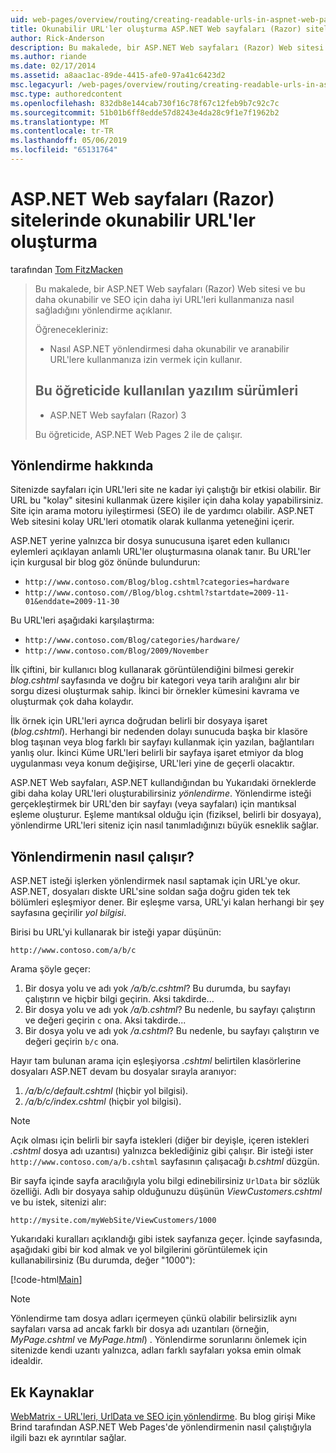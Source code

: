 ```yaml
---
uid: web-pages/overview/routing/creating-readable-urls-in-aspnet-web-pages-sites
title: Okunabilir URL'ler oluşturma ASP.NET Web sayfaları (Razor) siteler | Microsoft Docs
author: Rick-Anderson
description: Bu makalede, bir ASP.NET Web sayfaları (Razor) Web sitesi ve bu daha okunabilir ve SEO için daha iyi URL'leri kullanmanıza nasıl sağladığını yönlendirme açıklanır. Gerekir...
ms.author: riande
ms.date: 02/17/2014
ms.assetid: a8aac1ac-89de-4415-afe0-97a41c6423d2
msc.legacyurl: /web-pages/overview/routing/creating-readable-urls-in-aspnet-web-pages-sites
msc.type: authoredcontent
ms.openlocfilehash: 832db8e144cab730f16c78f67c12feb9b7c92c7c
ms.sourcegitcommit: 51b01b6ff8edde57d8243e4da28c9f1e7f1962b2
ms.translationtype: MT
ms.contentlocale: tr-TR
ms.lasthandoff: 05/06/2019
ms.locfileid: "65131764"
---
```

# <a name="creating-readable-urls-in-aspnet-web-pages-razor-sites"></a>ASP.NET Web sayfaları (Razor) sitelerinde okunabilir URL'ler oluşturma

tarafından [Tom FitzMacken](https://github.com/tfitzmac)

> Bu makalede, bir ASP.NET Web sayfaları (Razor) Web sitesi ve bu daha okunabilir ve SEO için daha iyi URL'leri kullanmanıza nasıl sağladığını yönlendirme açıklanır.
> 
> Öğrenecekleriniz:
> 
> - Nasıl ASP.NET yönlendirmesi daha okunabilir ve aranabilir URL'lere kullanmanıza izin vermek için kullanır.
>   
> 
> ## <a name="software-versions-used-in-the-tutorial"></a>Bu öğreticide kullanılan yazılım sürümleri
> 
> 
> - ASP.NET Web sayfaları (Razor) 3
>   
> 
> Bu öğreticide, ASP.NET Web Pages 2 ile de çalışır.

## <a name="about-routing"></a>Yönlendirme hakkında

Sitenizde sayfaları için URL'leri site ne kadar iyi çalıştığı bir etkisi olabilir. Bir URL bu &quot;kolay&quot; sitesini kullanmak üzere kişiler için daha kolay yapabilirsiniz. Site için arama motoru iyileştirmesi (SEO) ile de yardımcı olabilir. ASP.NET Web sitesini kolay URL'leri otomatik olarak kullanma yeteneğini içerir.

ASP.NET yerine yalnızca bir dosya sunucusuna işaret eden kullanıcı eylemleri açıklayan anlamlı URL'ler oluşturmasına olanak tanır. Bu URL'ler için kurgusal bir blog göz önünde bulundurun:

- `http://www.contoso.com/Blog/blog.cshtml?categories=hardware`
- `http://www.contoso.com//Blog/blog.cshtml?startdate=2009-11-01&enddate=2009-11-30`

Bu URL'leri aşağıdaki karşılaştırma:

- `http://www.contoso.com/Blog/categories/hardware/`
- `http://www.contoso.com/Blog/2009/November`

İlk çiftini, bir kullanıcı blog kullanarak görüntülendiğini bilmesi gerekir *blog.cshtml* sayfasında ve doğru bir kategori veya tarih aralığını alır bir sorgu dizesi oluşturmak sahip. İkinci bir örnekler kümesini kavrama ve oluşturmak çok daha kolaydır.

İlk örnek için URL'leri ayrıca doğrudan belirli bir dosyaya işaret (*blog.cshtml*). Herhangi bir nedenden dolayı sunucuda başka bir klasöre blog taşınan veya blog farklı bir sayfayı kullanmak için yazılan, bağlantıları yanlış olur. İkinci Küme URL'leri belirli bir sayfaya işaret etmiyor da blog uygulanması veya konum değişirse, URL'leri yine de geçerli olacaktır.

ASP.NET Web sayfaları, ASP.NET kullandığından bu Yukarıdaki örneklerde gibi daha kolay URL'leri oluşturabilirsiniz *yönlendirme*. Yönlendirme isteği gerçekleştirmek bir URL'den bir sayfayı (veya sayfaları) için mantıksal eşleme oluşturur. Eşleme mantıksal olduğu için (fiziksel, belirli bir dosyaya), yönlendirme URL'leri siteniz için nasıl tanımladığınızı büyük esneklik sağlar.

## <a name="how-routing-works"></a>Yönlendirmenin nasıl çalışır?

ASP.NET isteği işlerken yönlendirmek nasıl saptamak için URL'ye okur. ASP.NET, dosyaları diskte URL'sine soldan sağa doğru giden tek tek bölümleri eşleşmiyor dener. Bir eşleşme varsa, URL'yi kalan herhangi bir şey sayfasına geçirilir *yol bilgisi*.

Birisi bu URL'yi kullanarak bir isteği yapar düşünün:

`http://www.contoso.com/a/b/c`

Arama şöyle geçer:

1. Bir dosya yolu ve adı yok */a/b/c.cshtml*? Bu durumda, bu sayfayı çalıştırın ve hiçbir bilgi geçirin. Aksi takdirde...
2. Bir dosya yolu ve adı yok */a/b.cshtml*? Bu nedenle, bu sayfayı çalıştırın ve değeri geçirin `c` ona. Aksi takdirde...
3. Bir dosya yolu ve adı yok */a.cshtml*? Bu nedenle, bu sayfayı çalıştırın ve değeri geçirin `b/c` ona.

Hayır tam bulunan arama için eşleşiyorsa *.cshtml* belirtilen klasörlerine dosyaları ASP.NET devam bu dosyalar sırayla aranıyor:

1. */a/b/c/default.cshtml* (hiçbir yol bilgisi).
2. */a/b/c/index.cshtml* (hiçbir yol bilgisi).

> [!NOTE]
> Açık olması için belirli bir sayfa istekleri (diğer bir deyişle, içeren istekleri *.cshtml* dosya adı uzantısı) yalnızca beklediğiniz gibi çalışır. Bir isteği ister `http://www.contoso.com/a/b.cshtml` sayfasının çalışacağı *b.cshtml* düzgün.

Bir sayfa içinde sayfa aracılığıyla yolu bilgi edinebilirsiniz `UrlData` bir sözlük özelliği. Adlı bir dosyaya sahip olduğunuzu düşünün *ViewCustomers.cshtml* ve bu istek, sitenizi alır:

`http://mysite.com/myWebSite/ViewCustomers/1000`

Yukarıdaki kuralları açıklandığı gibi istek sayfanıza geçer. İçinde sayfasında, aşağıdaki gibi bir kod almak ve yol bilgilerini görüntülemek için kullanabilirsiniz (Bu durumda, değer &quot;1000&quot;):

[!code-html[Main](creating-readable-urls-in-aspnet-web-pages-sites/samples/sample1.html)]

> [!NOTE]
> Yönlendirme tam dosya adları içermeyen çünkü olabilir belirsizlik aynı sayfaları varsa ad ancak farklı bir dosya adı uzantıları (örneğin, *MyPage.cshtml* ve *MyPage.html*) . Yönlendirme sorunlarını önlemek için sitenizde kendi uzantı yalnızca, adları farklı sayfaları yoksa emin olmak idealdir.

<a id="Additional_Resources"></a>
## <a name="additional-resources"></a>Ek Kaynaklar

[WebMatrix - URL'leri, UrlData ve SEO için yönlendirme](http://www.mikesdotnetting.com/Article/165/WebMatrix-URLs-UrlData-and-Routing-for-SEO). Bu blog girişi Mike Brind tarafından ASP.NET Web Pages'de yönlendirmenin nasıl çalıştığıyla ilgili bazı ek ayrıntılar sağlar.
